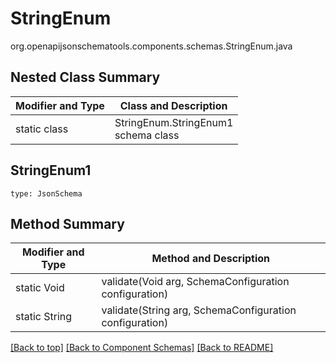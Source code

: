 # StringEnum
org.openapijsonschematools.components.schemas.StringEnum.java

## Nested Class Summary
| Modifier and Type | Class and Description |
| ----------------- | ---------------------- |
| static class | StringEnum.StringEnum1<br> schema class |

## StringEnum1
```
type: JsonSchema
```

## Method Summary
| Modifier and Type | Method and Description |
| ----------------- | ---------------------- |
| static Void | validate(Void arg, SchemaConfiguration configuration) |
| static String | validate(String arg, SchemaConfiguration configuration) |

[[Back to top]](#top) [[Back to Component Schemas]](../../../README.md#Component-Schemas) [[Back to README]](../../../README.md)
